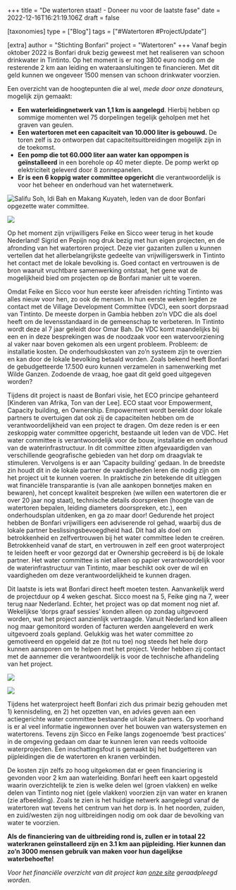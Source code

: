 +++
title = "De watertoren staat! - Doneer nu voor de laatste fase"
date = 2022-12-16T16:21:19.106Z
draft = false

[taxonomies]
type = ["Blog"]
tags = ["#Watertoren #ProjectUpdate"]

[extra]
author = "Stichting Bonfari"
project = "Watertoren"
+++
Vanaf begin oktober 2022 is Bonfari druk bezig geweest met het realiseren van schoon drinkwater in Tintinto. Op het moment is er nog 3800 euro nodig om de resterende 2 km aan leiding en wateraansluitingen te financieren. Met dit geld kunnen we ongeveer 1500 mensen van schoon drinkwater voorzien.

Een overzicht van de hoogtepunten die al wel, *mede door onze donateurs,* mogelijk zijn gemaakt:

* **Een waterleidingnetwerk van 1,1 km is aangelegd**. Hierbij hebben op sommige momenten wel 75 dorpelingen tegelijk geholpen met het graven van geulen. 
* **Een watertoren met een capaciteit van 10.000 liter is gebouwd.** De toren zelf is zo ontworpen dat capaciteitsuitbreidingen mogelijk zijn in de toekomst.
* **Een pomp die tot 60.000 liter aan water kan oppompen is geïnstalleerd** in een borehole op 40 meter diepte. De pomp werkt op elektriciteit geleverd door 8 zonnepanelen. 
* **Er is een 6 koppig water committee opgericht** die verantwoordelijk is voor het beheer en onderhoud van het waternetwerk.<!-- more --> 

![](https://res.cloudinary.com/bonfari/image/upload/c_fill,f_auto,q_auto,w_768/v1671208023/20221013_094856.jpg "Salifu Soh, Idi Bah en Makang Kuyateh, leden van de door Bonfari opgezette water committee.")

![](https://res.cloudinary.com/bonfari/image/upload/c_fill,f_auto,q_auto,w_768/v1671208020/20221105_101832.jpg)

Op het moment zijn vrijwilligers Feike en Sicco weer terug in het koude Nederland! Sigrid en Pepijn nog druk bezig met hun eigen projecten, en de afronding van het watertoren project. Deze vier gazanten zullen u kunnen vertellen dat het allerbelangrijkste gedeelte van vrijwilligerswerk in Tintinto het contact met de lokale bevolking is. Goed contact en vertrouwen is de bron waaruit vruchtbare samenwerking ontstaat, het gene wat de mogelijkheid bied om projecten op de Bonfari manier uit te voeren.

Omdat Feike en Sicco voor hun eerste keer afreisden richting Tintinto was alles nieuw voor hen, zo ook de mensen. In hun eerste weken legden ze contact met de Village Development Committee (VDC), een soort dorpsraad van Tintinto. De meeste dorpen in Gambia hebben zo’n VDC die als doel heeft om de levensstandaard in de gemeenschap te verbeteren. In Tintinto wordt deze al 7 jaar geleidt door Omar Bah. De VDC komt maandelijks bij een en in deze besprekingen was de noodzaak voor een watervoorziening al vaker naar boven gekomen als een urgent probleem. Probleem: de installatie kosten. De onderhoudskosten van zo’n systeem zijn te overzien en kan door de lokale bevolking betaald worden. Zoals bekend heeft Bonfari de gebudgetteerde 17.500 euro kunnen verzamelen in samenwerking met Wilde Ganzen. Zodoende de vraag, hoe gaat dit geld goed uitgegeven worden?

Tijdens dit project is naast de Bonfari visie, het ECO principe gehanteerd \[Kinderen van Afrika, Ton van der Lee]. ECO staat voor Empowerment, Capacity building, en Ownership. Empowerment wordt bereikt door lokale partners te overtuigen dat ook zij de capaciteiten hebben om de verantwoordelijkheid van een project te dragen. Om deze reden is er een zeskoppig water committee opgericht, bestaande uit leden van de VDC. Het water committee is verantwoordelijk voor de bouw, installatie en onderhoud van de waterinfrastructuur. In dit committee zitten afgevaardigden van verschillende geografische gebieden van het dorp om draagvlak te stimuleren. Vervolgens is er aan ‘Capacity building’ gedaan. In de breedste zin houdt dit in de lokale partner de vaardigheden leren die nodig zijn om het project uit te kunnen voeren. In praktische zin betekende dit uitleggen wat financiële transparantie is (van alle aankopen bonnetjes maken en bewaren), het concept kwaliteit bespreken (we willen een watertoren die er over 20 jaar nog staat), technische details doorspreken (hoogte van de watertoren bepalen, leiding diameters doorspreken, etc.), een onderhoudsplan uitdenken, en ga zo maar door! Gedurende het project hebben de Bonfari vrijwilligers een adviserende rol gehad, waarbij dus de lokale partner beslissingsbevoegdheid had. Dit had als doel om betrokkenheid en zelfvertrouwen bij het water committee leden te creëren. Betrokkenheid vanaf de start, en vertrouwen in zelf een groot waterproject te leiden heeft er voor gezorgd dat er Ownership gecreëerd is bij de lokale partner. Het water committee is niet alleen op papier verantwoordelijk voor de waterinfrastructuur van Tintinto, maar beschikt ook over de wil en vaardigheden om deze verantwoordelijkheid te kunnen dragen. 

Dit laatste is iets wat Bonfari direct heeft moeten testen. Aanvankelijk werd de projectduur op 4 weken geschat. Sicco moest na 5, Feike ging na 7, weer terug naar Nederland. Echter, het project was op dat moment nog niet af. Wekelijkse ‘dorps graaf sessies’ konden alleen op zondag uitgevoerd worden, wat het project aanzienlijk vertraagde. Vanuit Nederland kon alleen nog maar gemonitord worden of facturen werden aangeleverd en werk uitgevoerd zoals gepland. Gelukkig was het water committee zo gemotiveerd en opgeleid dat ze (tot nu toe) nog steeds het hele dorp kunnen aansporen om te helpen met het project. Verder hebben zij contact met de aannemer die verantwoordelijk is voor de technische afhandeling van het project. 

![](https://res.cloudinary.com/bonfari/image/upload/c_fill,f_auto,q_auto,w_768/v1671208021/20221125_085010.jpg)

![](https://res.cloudinary.com/bonfari/image/upload/c_fill,f_auto,q_auto,w_768/v1671208023/20221120_074936.jpg)

Tijdens het waterproject heeft Bonfari zich dus primair bezig gehouden met 1) kennisdeling, en 2) het opzetten van, en advies geven aan een actiegerichte water committee bestaande uit lokale partners. Op voorhand is er al veel informatie ingewonnen over het bouwen van watersystemen en watertorens. Tevens zijn Sicco en Feike langs zogenoemde ‘best practices’ in de omgeving gedaan om daar te kunnen leren van reeds voltooide waterprojecten. Een inschattingsfout is gemaakt bij het budgetteren van pijpleidingen die de watertoren en kranen verbinden. 

De kosten zijn zelfs zo hoog uitgekomen dat er geen financiering is gevonden voor 2 km aan waterleiding. Bonfari heeft een kaart opgesteld waarin overzichtelijk te zien is welke delen wel (groen vlakken) en welke delen van Tintinto nog niet (gele vlakken) voorzien zijn van water en kranen (zie afbeelding). Zoals te zien is het huidige netwerk aangelegd vanaf de watertoren wat tevens het centrum van het dorp is. In het noorden, zuiden, en zuid/westen zijn nog uitbreidingen nodig om ook daar de bevolking van water te voorzien. 

**Als de financiering van de uitbreiding rond is, zullen er in totaal 22 waterkranen geïnstalleerd zijn en 3.1 km aan pijpleiding. Hier kunnen dan zo’n 3000 mensen gebruik van maken voor hun dagelijkse waterbehoefte!** 

*Voor het financiële overzicht van dit project kan [onze site](https://bonfari.net/type/financien/) geraadpleegd worden.*
